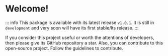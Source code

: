 # Welcome!

::: info
This package is available with its latest release `v1.0.1`.
It is still in `development` and very soon will have its first stable/lts release.
:::

If you consider this project useful or worth the attentions of developers, then please give its GitHub repository a star. Also, you can contribute to this open-source project. Follow the guidelines to contribute.
